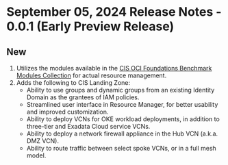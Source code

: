# September 05, 2024 Release Notes - 0.0.1 (Early Preview Release)
## New
1. Utilizes the modules available in the [CIS OCI Foundations Benchmark Modules Collection](./README.md#modules) for actual resource management.
2. Adds the following to CIS Landing Zone:
    - Ability to use groups and dynamic groups from an existing Identity Domain as the grantees of IAM policies.
    - Streamlined user interface in Resource Manager, for better usability and improved customization.
    - Ability to deploy VCNs for OKE workload deployments, in addition to three-tier and Exadata Cloud service VCNs.
    - Ability to deploy a network firewall appliance in the Hub VCN (a.k.a. DMZ VCN).  
    - Ability to route traffic between select spoke VCNs, or in a full mesh model.
